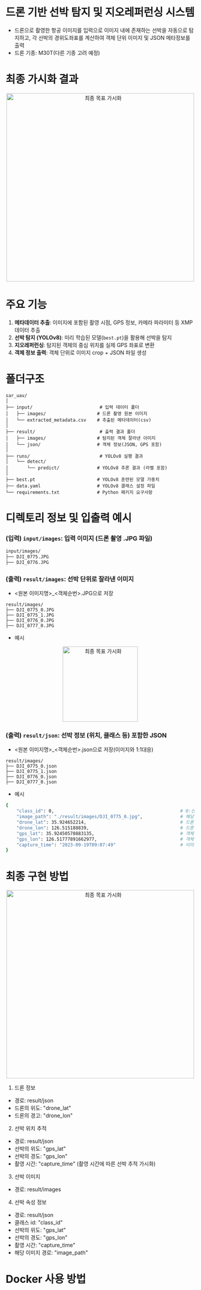 # 드론 기반 선박 탐지 및 지오레퍼런싱 시스템
- 드론으로 촬영한 항공 이미지를 입력으로 이미지 내에 존재하는 선박을 자동으로 탐지하고, 각 선박의 경위도좌표를 계산하여 객체 단위 이미지 및 JSON 메타정보를 출력
- 드론 기종: M30T(다른 기종 고려 예정)

# 최종 가시화 결과
<div align="center">
<img src="https://github.com/user-attachments/assets/84cb42f8-61c9-45d0-b362-ad4bc6e4f9f0" alt="최종 목표 가시화" width="500"/>
</div>

# 주요 기능
1. **메타데이터 추출**: 이미지에 포함된 촬영 시점, GPS 정보, 카메라 파라미터 등 XMP 데이터 추출
2. **선박 탐지 (YOLOv8)**: 미리 학습된 모델(`best.pt`)을 활용해 선박을 탐지
3. **지오레퍼런싱**: 탐지된 객체의 중심 위치를 실제 GPS 좌표로 변환
4. **객체 정보 출력**: 객체 단위로 이미지 crop + JSON 파일 생성

# 폴더구조
```
sar_uav/
│
├── input/                         # 입력 데이터 폴더
│   ├── images/                   # 드론 촬영 원본 이미지
│   └── extracted_metadata.csv    # 추출된 메타데이터(csv)
│
├── result/                        # 출력 결과 폴더
│   ├── images/                   # 탐지된 객체 잘라낸 이미지
│   └── json/                     # 객체 정보(JSON, GPS 포함)
│
├── runs/                          # YOLOv8 실행 결과
│   └── detect/
│       └── predict/              # YOLOv8 추론 결과 (라벨 포함)
│
├── best.pt                       # YOLOv8 훈련된 모델 가중치
├── data.yaml                     # YOLOv8 클래스 설정 파일
└── requirements.txt              # Python 패키지 요구사항
```

# 디렉토리 정보 및 입출력 예시
### (입력) `input/images`: 입력 이미지 (드론 촬영 .JPG 파일)
```bash
input/images/
├── DJI_0775.JPG
├── DJI_0776.JPG
```

### (출력) `result/images`: 선박 단위로 잘라낸 이미지
- <원본 이미지명>_<객체순번>.JPG으로 저장
```
result/images/
├── DJI_0775_0.JPG
├── DJI_0775_1.JPG
├── DJI_0776_0.JPG
├── DJI_0777_0.JPG
```

- 예시
<div align="center">
<img src="https://github.com/user-attachments/assets/85ad56e3-ddb9-45f2-ab1e-54b25c678fb3" alt="최종 목표 가시화" width="200"/>
</div>

### (출력) `result/json`: 선박 정보 (위치, 클래스 등) 포함한 JSON
- <원본 이미지명>_<객체순번>.json으로 저장(이미지와 1:1대응)
```
result/images/
├── DJI_0775_0.json
├── DJI_0775_1.json
├── DJI_0776_0.json
├── DJI_0777_0.json
```

- 예시
```bash
{
    "class_id": 0,                                               # 0:선박, 1:사람(현재는 선박 기준으로 개발됨. 추후 사람 클래스 추가 예정)
    "image_path": "./result/images/DJI_0775_0.jpg",              # 해당 이미지 경로
    "drone_lat": 35.924652214,                                   # 드론 위도 좌표
    "drone_lon": 126.515188839,                                  # 드론 경도 좌표
    "gps_lat": 35.92450570883135,                                # 객체 위도 좌표
    "gps_lon": 126.51777891662977,                               # 객체 경도 좌표
    "capture_time": "2023-09-19T09:07:49"                        # 이미지 촬영 시간
}
```

# 최종 구현 방법
<div align="center">
<img src="https://github.com/user-attachments/assets/4d7cb6f7-00b5-4109-b672-fc4001939746" alt="최종 목표 가시화" width="500"/>
</div>

1. 드론 정보
  - 경로: result/json
  - 드론의 위도: "drone_lat"
  - 드론의 경고: "drone_lon"
2. 선박 위치 추적
  - 경로: result/json
  - 선박의 위도: "gps_lat"
  - 선박의 경도: "gps_lon"
  - 촬영 시간: "capture_time" (촬영 시간에 따른 선박 추적 가시화)
3. 선박 이미지
  - 경로: result/images
4. 선박 속성 정보
  - 경로: result/json
  - 클래스 id: "class_id"
  - 선박의 위도: "gps_lat"
  - 선박의 경도: "gps_lon"
  - 촬영 시간: "capture_time"
  - 해당 이미지 경로: "image_path"

# Docker 사용 방법


